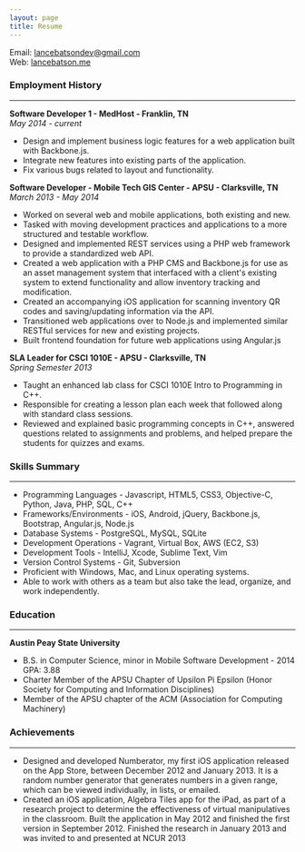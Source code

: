 ```yaml
---
layout: page
title: Resume
---
```

Email: [lancebatsondev@gmail.com](mailto:lancebatsondev@gmail.com)  
Web: [lancebatson.me](http://lancebatson.me)
<br>
### Employment History
***
**Software Developer 1 - MedHost - Franklin, TN**  
*May 2014 - current*  

- Design and implement business logic features for a web application built with Backbone.js.
- Integrate new features into existing parts of the application.
- Fix various bugs related to layout and functionality.

**Software Developer - Mobile Tech GIS Center - APSU - Clarksville, TN**  
*March 2013 - May 2014*  

- Worked on several web and mobile applications, both existing and new.
- Tasked with moving development practices and applications to a more structured and testable workflow.
- Designed and implemented REST services using a PHP web framework to provide a standardized web API.
- Created a web application with a PHP CMS and Backbone.js for use as an asset management system that interfaced with a client's existing system to extend functionality and allow inventory tracking and modification.
- Created an accompanying iOS application for scanning inventory QR codes and saving/updating information via the API.
- Transitioned web applications over to Node.js and implemented similar RESTful services for new and existing projects.
- Built frontend foundation for future web applications using Angular.js

**SLA Leader for CSCI 1010E - APSU - Clarksville, TN**  
*Spring Semester 2013*  

- Taught an enhanced lab class for CSCI 1010E Intro to Programming in C++.
- Responsible for creating a lesson plan each week that followed along with standard class sessions.
- Reviewed and explained basic programming concepts in C++, answered questions related to assignments and problems, and helped prepare the students for quizzes and exams.

### Skills Summary
***
- Programming Languages - Javascript, HTML5, CSS3, Objective-C, Python, Java, PHP, SQL, C++
- Frameworks/Environments - iOS, Android, jQuery, Backbone.js, Bootstrap, Angular.js, Node.js
- Database Systems - PostgreSQL, MySQL, SQLite
- Development Operations - Vagrant, Virtual Box, AWS (EC2, S3)
- Development Tools - IntelliJ, Xcode, Sublime Text, Vim
- Version Control Systems - Git, Subversion
- Proficient with Windows, Mac, and Linux operating systems.
- Able to work with others as a team but also take the lead, organize, and work independently.

### Education
***
**Austin Peay State University**  

- B.S. in Computer Science, minor in Mobile Software Development - 2014 GPA: 3.88
- Charter Member of the APSU Chapter of Upsilon Pi Epsilon (Honor Society for Computing and Information Disciplines)
- Member of the APSU chapter of the ACM (Association for Computing Machinery)

### Achievements
***
- Designed and developed Numberator, my first iOS application released on the App Store, between December 2012 and January 2013. It is a random number generator that generates numbers in a given range, which can be viewed individually, in lists, or emailed.
- Created an iOS application, Algebra Tiles app for the iPad, as part of a research project to determine the effectiveness of virtual manipulatives in the classroom. Built the application in May 2012 and finished the first version in September 2012. Finished the research in January 2013 and was invited to and presented at NCUR 2013
